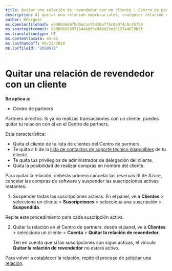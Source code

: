 ```yaml
---
title: Quitar una relación de revendedor con un cliente | Centro de partners
description: Al quitar una relación empresariales, cualquier relación cerrada de negocio desaparecerá de la vista en el Centro de partners.
author: KPacquer
ms.openlocfilehash: eb48bb660fbd6acac91426eff5c0b9f4c8c45729
ms.sourcegitcommit: 93968695897114a68d5e948d13a36127a4079b6f
ms.translationtype: HT
ms.contentlocale: es-ES
ms.lasthandoff: 06/22/2018
ms.locfileid: "2088972"
---
```

# <a name="remove-a-reseller-relationship-with-a-customer"></a>Quitar una relación de revendedor con un cliente

**Se aplica a:**

-   Centro de partners

Partners directos: Si ya no realizas transacciones con un cliente, puedes quitar tu relación con él en el Centro de partners. 

Esta característica:
*  Quita el cliente de tu lista de clientes del Centro de partners.
*  Te quita a ti de la [lista de contactos de soporte técnico disponibles](assign-support-contacts.md) de tu cliente.
*  Te quita tus privilegios de administrador de delegación del cliente.
*  Quita la posibilidad de realizar compras en nombre del cliente.

Para quitar la relación, deberás primero cancelar las reservas RI de Azure, cancelar las compras de software y suspender las suscripciones activas restantes:

1.  Suspender todas las suscripciones activas. En el panel, ve a **Clientes** > selecciona un cliente > **Suscripciones** > selecciona una suscripción > **Suspendida**. 

   Repite este procedimiento para cada suscripción activa.

2.  Quitar la relación en el Centro de partners: desde el panel, ve a **Clientes** > selecciona un cliente > **Cuenta** > **Quitar la relación de revendedor**.

    Ten en cuenta que si las suscripciones son sigue activas, el vínculo **Quitar la relación de revendedor** no estará activo. 

Para volver a establecer la relación, repite el proceso de [solicitar una relación](request-a-relationship-with-a-customer.md).
